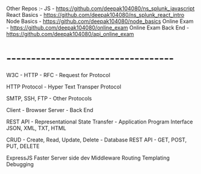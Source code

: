 # ############################################
Other Repos :-
JS - https://github.com/deepak104080/ns_splunk_javascript
React Basics - https://github.com/deepak104080/ns_splunk_react_intro
Node Basics - https://github.com/deepak104080/node_basics
Online Exam - https://github.com/deepak104080/online_exam
Online Exam Back End - https://github.com/deepak104080/api_online_exam


# ############################################

# ----------------------------------
W3C - HTTP - RFC - Request for Protocol


HTTP Protocol - Hyper Text Transper Protocol

SMTP, SSH, FTP - Other Protocols



Client - Browser
Server - Back End


REST API - Representational State Transfer - Application Program Interface
JSON, XML, TXT, HTML


CRUD - Create, Read, Update, Delete - Database
REST API - GET, POST, PUT, DELETE



<!-- SOAP - incompatibility with diff languages/frameworks, XML -->
ExpressJS
Faster Server side dev
Middleware
Routing
Templating
Debugging